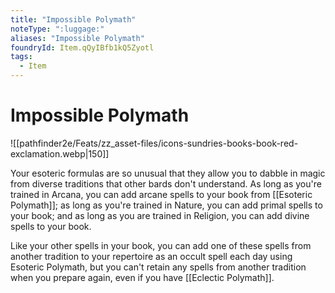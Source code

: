 ```yaml
---
title: "Impossible Polymath"
noteType: ":luggage:"
aliases: "Impossible Polymath"
foundryId: Item.qQyIBfb1kQ5Zyotl
tags:
  - Item
---
```


# Impossible Polymath
![[pathfinder2e/Feats/zz_asset-files/icons-sundries-books-book-red-exclamation.webp|150]]

Your esoteric formulas are so unusual that they allow you to dabble in magic from diverse traditions that other bards don't understand. As long as you're trained in Arcana, you can add arcane spells to your book from [[Esoteric Polymath]]; as long as you're trained in Nature, you can add primal spells to your book; and as long as you are trained in Religion, you can add divine spells to your book.

Like your other spells in your book, you can add one of these spells from another tradition to your repertoire as an occult spell each day using Esoteric Polymath, but you can't retain any spells from another tradition when you prepare again, even if you have [[Eclectic Polymath]].
